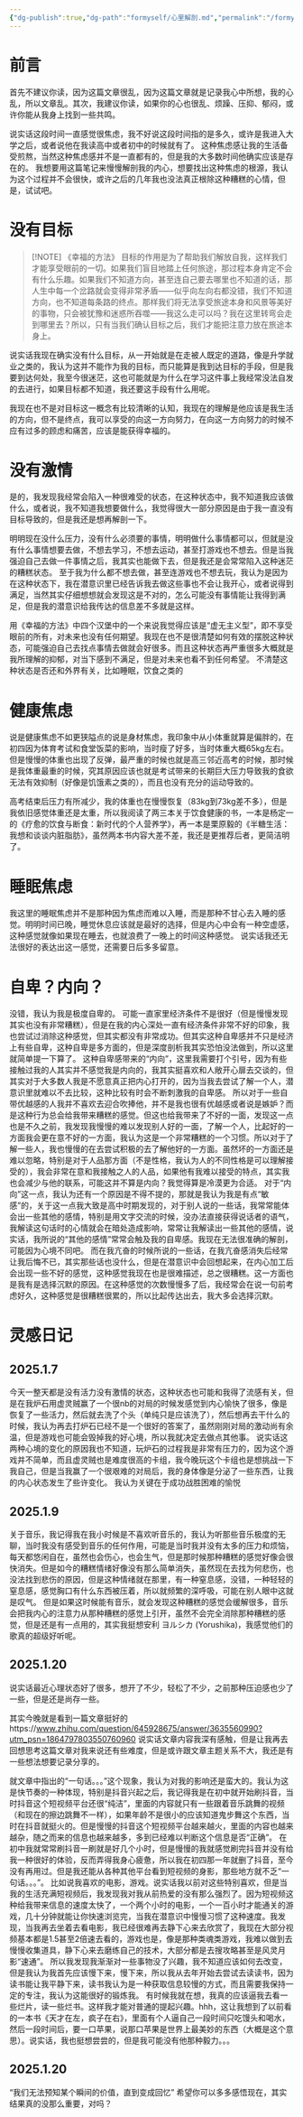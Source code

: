 ```yaml
---
{"dg-publish":true,"dg-path":"formyself/心里解剖.md","permalink":"/formyself/心里解剖/","title":"心里解剖"}
---
```


# 前言

首先不建议你读，因为这篇文章很乱，因为这篇文章就是记录我心中所想，我的心乱，所以文章乱。其次，我建议你读，如果你的心也很乱、烦躁、压抑、郁闷，或许你能从我身上找到一些共鸣。

说实话这段时间一直感觉很焦虑，我不好说这段时间指的是多久，或许是我进入大学之后，或者说他在我读高中或者初中的时候就有了。
这种焦虑感让我的生活备受煎熬，当然这种焦虑感并不是一直都有的，但是我的大多数时间他确实应该是存在的。
我想要用这篇笔记来慢慢解剖我的内心，想要找出这种焦虑的根源，我认为这个过程并不会很快，或许之后的几年我也没法真正根除这种糟糕的心情，但是，试试吧。



# 没有目标


> [!NOTE] 《幸福的方法》
> 目标的作用是为了帮助我们解放自我，这样我们才能享受眼前的一切。如果我们盲目地踏上任何旅途，那过程本身肯定不会有什么乐趣。如果我们不知道方向，甚至连自己要去哪里也不知道的话，那人生中每一个岔路就会变得非常矛盾——似乎向左向右都没错，我们不知道方向，也不知道每条路的终点。那样我们将无法享受旅途本身和风景等美好的事物，只会被犹豫和迷惑所吞噬——我这么走可以吗？我在这里转弯会走到哪里去？所以，只有当我们确认目标之后，我们才能把注意力放在旅途本身上。

说实话我现在确实没有什么目标，从一开始就是在走被人既定的道路，像是升学就业之类的，我认为这并不能作为我的目标，而只能算是我到达目标的手段，但是我要到达何处，我至今很迷茫，这也可能就是为什么在学习这件事上我经常没法自发的去进行，如果目标都不知道，我还要这手段有什么用呢。

我现在也不是对目标这一概念有比较清晰的认知，我现在的理解是他应该是我生活的方向，但不是终点，我可以享受的向这一方向努力，在向这一方向努力的时候不应有过多的顾虑和痛苦，应该是能获得幸福的。



# 没有激情

是的，我发现我经常会陷入一种很难受的状态，在这种状态中，我不知道我应该做什么，或者说，我不知道我想要做什么，我觉得很大一部分原因是由于我一直没有目标导致的，但是我还是想再解剖一下。

明明现在没什么压力，没有什么必须要的事情，明明做什么事情都可以，但就是没有什么事情想要去做，不想去学习，不想去运动，甚至打游戏也不想去。但是当我强迫自己去做一件事情之后，我其实也能做下去，但是我还是会常常陷入这种迷茫的糟糕状态。
至于我为什么都不想去做，甚至连游戏也不想去玩，我认为是因为在这种状态下，我在潜意识里已经告诉我去做这些事也不会让我开心，或者说得到满足，当然其实仔细想想就会发现这是不对的，怎么可能没有事情能让我得到满足，但是我的潜意识给我传达的信息差不多就是这样。

用《幸福的方法》中四个汉堡中的一个来说我觉得应该是“虚无主义型”，即不享受眼前的所有，对未来也没有任何期望。我现在也不是很清楚如何有效的摆脱这种状态，可能强迫自己去找点事情去做就会好很多。而且这种状态再严重很多大概就是我所理解的抑郁，对当下感到不满足，但是对未来也看不到任何希望。
不清楚这种状态是否还和外界有关，比如睡眠，饮食之类的



# 健康焦虑

说是健康焦虑不如更狭隘点的说是身材焦虑，我印象中从小体重就算是偏胖的，在初四因为体育考试和食堂饭菜的影响，当时瘦了好多，当时体重大概65kg左右。但是慢慢的体重也出现了反弹，最严重的时候也就是高三邻近高考的时候，那时候是我体重最重的时候，究其原因应该也就是考试带来的长期巨大压力导致我的食欲无法有效抑制（好像是饥饿素之类的），而且也没有充分的运动导致的。

高考结束后压力有所减少，我的体重也在慢慢恢复（83kg到73kg差不多），但是我依旧感觉体重还是太重，所以我阅读了两三本关于饮食健康的书，一本是杨定一的《疗愈的饮食与断食：新时代的个人营养学》，再一本是栗原毅的《半糖生活：我想和谈谈内脏脂肪》，虽然两本书内容大差不差，我还是更推荐后者，更简洁明了。





# 睡眠焦虑


我这里的睡眠焦虑并不是那种因为焦虑而难以入睡，而是那种不甘心去入睡的感觉。明明时间已晚，睡觉休息应该就是最好的选择，但是内心中会有一种空虚感，这种感觉就像如果现在睡去，也就浪费了一晚上的时间这种感觉。
说实话我还无法很好的表达出这一感觉，还需要日后多多留意。

# 自卑？内向？

没错，我认为我是极度自卑的。
可能一直家里经济条件不是很好（但是慢慢发现其实也没有非常糟糕），但是在我的内心深处一直有经济条件非常不好的印象，我也尝试过消除这种感觉，但其实都没有非常成功。但其实这种自卑感并不只是经济上有些自卑，这种自卑是多方面的，但是深度剖析我其实恐怕没法做到，所以这里就简单提一下算了。
这种自卑感带来的“内向”，这里我需要打个引号，因为有些接触过我的人其实并不感觉我是内向的，我其实挺喜欢和人敞开心扉去交谈的，但其实对于大多数人我是不愿意真正把内心打开的，因为当我去尝试了解一个人，潜意识里就难以不去比较，这种比较有时会不断刺激我的自卑感。
所以对于一些自带优越感的人我并不喜欢去迎合吹捧他，并不是我也很有优越感或者说是嫉妒？而是这种行为总会给我带来糟糕的感觉。但这也给我带来了不好的一面，发现这一点也是不久之前，我发现我慢慢的难以发现别人好的一面，了解一个人，比起好的一方面我会更在意不好的一方面，我认为这是一个非常糟糕的一个习惯。所以对于了解一些人，我也慢慢的在去尝试积极的去了解他好的一方面。虽然坏的一方面还是难以忽略，特别是对于人品那方面（不是性格，我认为人的不同性格是可以理解接受的），我会非常在意和我接触之人的人品，如果他有我难以接受的特点，其实我也会减少与他的联系，可能这并不算是内向？我觉得算是冷漠更为合适。
对于“内向”这一点，我认为还有一个原因是不得不提的，那就是我认为我是有点“敏感”的，关于这一点我大致是高中时期发现的，对于别人说的一些话，我常常能体会出一些其他的感情，特别是用文字交流的时候，没办法直接获得说话者的语气，我解读这句话时的心情就会在暗处造成影响，常常让我解读出一些其他的感情，说实话，我所说的“其他的感情”常常会触及我的自卑感。我现在无法很准确的解剖，可能因为心境不同吧。
而在我亢奋的时候所说的一些话，在我亢奋感消失后经常让我后悔不已，其实那些话也没什么，但是在潜意识中会回想起来，在内心加工后会出现一些不好的感觉，这种感觉我现在也是很难描述，总之很糟糕。这一方面也是我有是选择沉默的原因。在这种感觉的次数慢慢多了后，我经常会在说一句前考虑好久，这种感觉是很糟糕很累的，所以比起传达出去，我大多会选择沉默。












# 灵感日记

## 2025.1.7

今天一整天都是没有活力没有激情的状态，这种状态也可能和我得了流感有关，但是在我炉石用虚灵贼赢了一个很nb的对局的时候发感觉到内心愉快了很多，像是恢复了一些活力，然后就去洗了个头（单纯只是应该洗了），然后想再去干什么的时候，我认为再去打炉石已经不是一个很好的答案了，虽然刚刚对局的激动尚有余温，但是游戏也可能会毁掉我的好心境，所以我就决定去做点其他事。
说实话这两种心境的变化的原因我也不知道，玩炉石的过程我是非常有压力的，因为这个游戏并不简单，而且虚灵贼也是难度很高的卡组，我今晚玩这个卡组也是想挑战一下我自己，但是当我赢了一个很艰难的对局后，我的身体像是分泌了一些东西，让我的内心状态发生了些许变化。
我认为关键在于成功战胜困难的愉悦



## 2025.1.9

关于音乐，我记得我在我小时候是不喜欢听音乐的，我认为听那些音乐极度的无聊，当时我没有感受到音乐的任何作用，可能是当时我并没有太多的压力和烦恼，每天都悠闲自在，虽然也会伤心，也会生气，但是那时候那种糟糕的感觉好像会很快消失。但是如今的糟糕情绪好像没有那么简单消失，虽然现在去找为何悲伤，也没法找到悲伤的原因，但是这种情绪就在那里，有一种窒息感，没错，一种轻轻的窒息感，感觉胸口有什么东西被压着，所以就频繁的深呼吸，可能在别人眼中这就是叹气。
但是如果这时候能有音乐，就会发现这种糟糕的感觉会缓解很多，音乐会把我内心的注意力从那种糟糕的感觉上引开，虽然不会完全消除那种糟糕的感觉，但是还是有一点用的，其实我挺想安利 ヨルシカ (Yorushika)，我感觉他们的歌真的超级好听呢。



## 2025.1.20

说实话最近心理状态好了很多，想开了不少，轻松了不少，之前那种压迫感也少了一些，但是还是尚存一些。

其实今晚就是看到一篇文章挺好的https://www.zhihu.com/question/645928675/answer/3635560990?utm_psn=1864797803550760960
说实话文章内容我深有感触，但是让我再去回想思考这篇文章对我来说还有些难度，但是或许跟文章主题关系不大，我还是有一些想法想要记录分享的。

就文章中指出的“一句话。。。”这个现象，我认为对我的影响还是蛮大的。我认为这是快节奏的一种体现，特别是抖音兴起之后，我记得我是在初中就开始刷抖音，当时抖音这个短视频平台还很“纯洁”，里面的内容就只有一些跟着音乐跳舞的视频（和现在的擦边跳舞不一样），如果年龄不是很小的应该知道鬼步舞这个东西，当时在抖音就挺火的。但是慢慢的抖音这个短视频平台越来越火，里面的内容也越来越杂，随之而来的信息也越来越多，多到已经难以判断这个信息是否“正确”。
在初中我就常常刷抖音一刷就是好几个小时，但是慢慢的我就感觉刷完抖音并没有给我一种很好的体验，反而弄得我身心疲惫，所以我在初四那一年就删了抖音，至今没有再用过。但是我还能从各种其他平台看到短视频的身影，那些地方就不乏“一句话。。。”。
比如说我喜欢的电影，游戏。说实话我以前对这些特别喜欢，但是当我的生活充满短视频后，我发现我对我从前热爱的没有那么强烈了。因为短视频这种给我带来信息的速度太快了，一个两个小时的电影，一个一百小时才能通关的游戏，几十分钟就能让你快速浏览完，当我在潜意识中慢慢习惯了这种速度。我发现，当我再去坐着去看电影，我已经很难再去静下心来去欣赏了，我现在大部分视频基本都是1.5甚至2倍速去看的，游戏也是，像是那种类魂类游戏，我难以做到去慢慢收集道具，静下心来去磨练自己的技术，大部分都是去搜攻略甚至是风灵月影“速通”。
所以我发现我渐渐对一些事物没了兴趣，我不知道应该如何去改变，但是我认为我首先应该慢下来，慢下来，所以我从去年开始去尝试去读读书，因为读书能让我平静下来，读书我认为是一种获取信息较慢的方式，而且需要我保持一定的专注，我认为这能很好的锻炼我。
有时候我就在想，我真的应该逼我去看一些烂片，读一些烂书。这样我才能对普通的提起兴趣。hhh，这让我想到了以前看的一本书《天才在左，疯子在右》，里面有个人逼自己一段时间只吃馒头和喝水，然后一段时间后，要一口苹果，说那口苹果是世界上最美妙的东西（大概是这个意思）。说实话，我也挺想尝尝的，但是我可能没有他那种毅力。。。


## 2025.1.20

“我们无法预知某个瞬间的价值，直到变成回忆”
希望你可以多多感悟现在，其实结果真的没那么重要，对吗？







